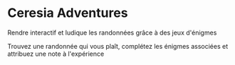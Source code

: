 # Ceresia Adventures

Rendre interactif et ludique les randonnées grâce à des jeux d'énigmes 

Trouvez une randonnée qui vous plaît, complétez les énigmes associées et attribuez une note à l'expérience
